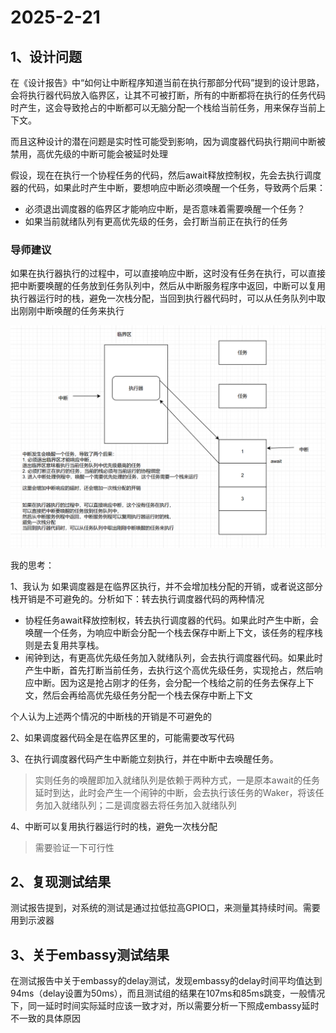 # 2025-2-21



## 1、设计问题

在《设计报告》中“如何让中断程序知道当前在执行那部分代码”提到的设计思路，会将执行器代码放入临界区，让其不可被打断，所有的中断都将在执行的任务代码时产生，这会导致抢占的中断都可以无脑分配一个栈给当前任务，用来保存当前上下文。

而且这种设计的潜在问题是实时性可能受到影响，因为调度器代码执行期间中断被禁用，高优先级的中断可能会被延时处理

假设，现在在执行一个协程任务的代码，然后await释放控制权，先会去执行调度器的代码，如果此时产生中断，要想响应中断必须唤醒一个任务，导致两个后果：

- 必须退出调度器的临界区才能响应中断，是否意味着需要唤醒一个任务？
- 如果当前就绪队列有更高优先级的任务，会打断当前正在执行的任务



### 导师建议

如果在执行器执行的过程中，可以直接响应中断，这时没有任务在执行，可以直接把中断要唤醒的任务放到任务队列中，然后从中断服务程序中返回，中断可以复用执行器运行时的栈，避免一次栈分配，当回到执行器代码时，可以从任务队列中取出刚刚中断唤醒的任务来执行



![Untitled](./graph/discussion1.png)

我的思考：

1、我认为 如果调度器是在临界区执行，并不会增加栈分配的开销，或者说这部分栈开销是不可避免的。分析如下：转去执行调度器代码的两种情况

- 协程任务await释放控制权，转去执行调度器的代码。如果此时产生中断，会唤醒一个任务，为响应中断会分配一个栈去保存中断上下文，该任务的程序栈则是去复用共享栈。
- 闹钟到达，有更高优先级任务加入就绪队列，会去执行调度器代码。如果此时产生中断，首先打断当前任务，去执行这个高优先级任务，实现抢占，然后响应中断。因为这是抢占刚才的任务，会分配一个栈给之前的任务去保存上下文，然后会再给高优先级任务分配一个栈去保存中断上下文

个人认为上述两个情况的中断栈的开销是不可避免的



2、如果调度器代码全是在临界区里的，可能需要改写代码



3、在执行调度器代码产生中断能立刻执行，并在中断中去唤醒任务。

> 实则任务的唤醒即加入就绪队列是依赖于两种方式，一是原本await的任务延时到达，此时会产生一个闹钟的中断，会去执行该任务的Waker，将该任务加入就绪队列；二是调度器去将任务加入就绪队列



4、中断可以复用执行器运行时的栈，避免一次栈分配

> 需要验证一下可行性



## 2、复现测试结果

测试报告提到，对系统的测试是通过拉低拉高GPIO口，来测量其持续时间。需要用到示波器



## 3、关于embassy测试结果

在测试报告中关于embassy的delay测试，发现embassy的delay时间平均值达到94ms（delay设置为50ms），而且测试组的结果在107ms和85ms跳变，一般情况下，同一延时时间实际延时应该一致才对，所以需要分析一下照成embassy延时不一致的具体原因
